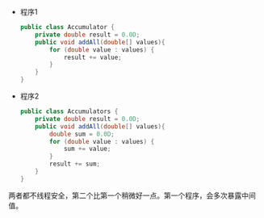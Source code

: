 * 程序1

  ~~~java
  public class Accumulator {
      private double result = 0.0D;
      public void addAll(double[] values){
          for (double value : values) {
              result += value;
          }
      }
  }
  ~~~

  

* 程序2

  ~~~java
  public class Accumulators {
      private double result = 0.0D;
      public void addAll(double[] values){
          double sum = 0.0D;
          for (double value : values) {
              sum += value;
          }
          result += sum;
      }
  }
  
  ~~~



两者都不线程安全，第二个比第一个稍微好一点。第一个程序，会多次暴露中间值。